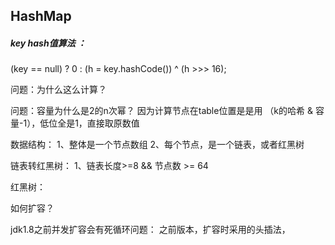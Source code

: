 ## HashMap

##### key hash值算法 ：
(key == null) ? 0 : (h = key.hashCode()) ^ (h >>> 16);

问题：为什么这么计算？


问题：容量为什么是2的n次幂？
因为计算节点在table位置是是用 （k的哈希 & 容量-1），低位全是1，直接取原数值


数据结构：
1、整体是一个节点数组
2、每个节点，是一个链表，或者红黑树

链表转红黑树：
1、链表长度>=8 && 节点数 >= 64

红黑树：




如何扩容？



jdk1.8之前并发扩容会有死循环问题：
之前版本，扩容时采用的头插法，


